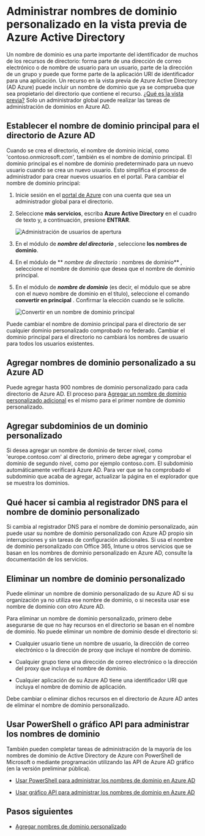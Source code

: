 <properties
    pageTitle="Administrar nombres de dominio personalizado en la vista previa de Azure Active Directory | Microsoft Azure"
    description="Conceptos de administración y procedimientos de administración de un nombre de dominio de Active Directory de Azure"
    services="active-directory"
    documentationCenter=""
    authors="jeffsta"
    manager="femila"
    editor=""/>

<tags
    ms.service="active-directory"
    ms.workload="identity"
    ms.tgt_pltfrm="na"
    ms.devlang="na"
    ms.topic="article"
    ms.date="09/12/2016"
    ms.author="curtand;jeffsta"/>

# <a name="managing-custom-domain-names-in-your-azure-active-directory-preview"></a>Administrar nombres de dominio personalizado en la vista previa de Azure Active Directory

Un nombre de dominio es una parte importante del identificador de muchos de los recursos de directorio: forma parte de una dirección de correo electrónico o de nombre de usuario para un usuario, parte de la dirección de un grupo y puede que forme parte de la aplicación URI de identificador para una aplicación. Un recurso en la vista previa de Azure Active Directory (AD Azure) puede incluir un nombre de dominio que ya se comprueba que sea propietario del directorio que contiene el recurso. [¿Qué es la vista previa?](active-directory-preview-explainer.md) Solo un administrador global puede realizar las tareas de administración de dominios en Azure AD.

## <a name="set-the-primary-domain-name-for-your-azure-ad-directory"></a>Establecer el nombre de dominio principal para el directorio de Azure AD

Cuando se crea el directorio, el nombre de dominio inicial, como 'contoso.onmicrosoft.com', también es el nombre de dominio principal. El dominio principal es el nombre de dominio predeterminado para un nuevo usuario cuando se crea un nuevo usuario. Esto simplifica el proceso de administrador para crear nuevos usuarios en el portal. Para cambiar el nombre de dominio principal:

1.  Inicie sesión en el [portal de Azure](https://portal.azure.com) con una cuenta que sea un administrador global para el directorio.

2.  Seleccione **más servicios**, escriba **Azure Active Directory** en el cuadro de texto y, a continuación, presione **ENTRAR**.

    ![Administración de usuarios de apertura](./media/active-directory-domains-add-azure-portal/user-management.png)

3. En el módulo de ***nombre del directorio*** , seleccione **los nombres de dominio**.

4. En el módulo de ** *nombre de directorio* : nombres de dominio** , seleccione el nombre de dominio que desea que el nombre de dominio principal.

5.  En el módulo de ***nombre de dominio*** (es decir, el módulo que se abre con el nuevo nombre de dominio en el título), seleccione el comando **convertir en principal** . Confirmar la elección cuando se le solicite.

    ![Convertir en un nombre de dominio principal](./media/active-directory-domains-manage-azure-portal/make-primary.png)

Puede cambiar el nombre de dominio principal para el directorio de ser cualquier dominio personalizado comprobado no federado. Cambiar el dominio principal para el directorio no cambiará los nombres de usuario para todos los usuarios existentes.

## <a name="add-custom-domain-names-to-your-azure-ad"></a>Agregar nombres de dominio personalizado a su Azure AD

Puede agregar hasta 900 nombres de dominio personalizado para cada directorio de Azure AD. El proceso para [Agregar un nombre de dominio personalizado adicional](active-directory-domains-add-azure-portal.md) es el mismo para el primer nombre de dominio personalizado.

## <a name="add-subdomains-of-a-custom-domain"></a>Agregar subdominios de un dominio personalizado

Si desea agregar un nombre de dominio de tercer nivel, como 'europe.contoso.com' al directorio, primero debe agregar y comprobar el dominio de segundo nivel, como por ejemplo contoso.com. El subdominio automáticamente verificará Azure AD. Para ver que se ha comprobado el subdominio que acaba de agregar, actualizar la página en el explorador que se muestra los dominios.

## <a name="what-to-do-if-you-change-the-dns-registrar-for-your-custom-domain-name"></a>Qué hacer si cambia al registrador DNS para el nombre de dominio personalizado

Si cambia al registrador DNS para el nombre de dominio personalizado, aún puede usar su nombre de dominio personalizado con Azure AD propio sin interrupciones y sin tareas de configuración adicionales. Si usa el nombre de dominio personalizado con Office 365, Intune u otros servicios que se basan en los nombres de dominio personalizado en Azure AD, consulte la documentación de los servicios.

## <a name="delete-a-custom-domain-name"></a>Eliminar un nombre de dominio personalizado

Puede eliminar un nombre de dominio personalizado de su Azure AD si su organización ya no utiliza ese nombre de dominio, o si necesita usar ese nombre de dominio con otro Azure AD.

Para eliminar un nombre de dominio personalizado, primero debe asegurarse de que no hay recursos en el directorio se basan en el nombre de dominio. No puede eliminar un nombre de dominio desde el directorio si:

-   Cualquier usuario tiene un nombre de usuario, la dirección de correo electrónico o la dirección de proxy que incluye el nombre de dominio.

-   Cualquier grupo tiene una dirección de correo electrónico o la dirección del proxy que incluya el nombre de dominio.

-   Cualquier aplicación de su Azure AD tiene una identificador URI que incluya el nombre de dominio de aplicación.

Debe cambiar o eliminar dichos recursos en el directorio de Azure AD antes de eliminar el nombre de dominio personalizado.

## <a name="use-powershell-or-graph-api-to-manage-domain-names"></a>Usar PowerShell o gráfico API para administrar los nombres de dominio

También pueden completar tareas de administración de la mayoría de los nombres de dominio de Active Directory de Azure con PowerShell de Microsoft o mediante programación utilizando las API de Azure AD gráfico (en la versión preliminar pública).

-   [Usar PowerShell para administrar los nombres de dominio en Azure AD](https://msdn.microsoft.com/library/azure/e1ef403f-3347-4409-8f46-d72dafa116e0#BKMK_ManageDomains)

-   [Usar gráfico API para administrar los nombres de dominio en Azure AD](https://msdn.microsoft.com/Library/Azure/Ad/Graph/api/domains-operations)

## <a name="next-steps"></a>Pasos siguientes

-   [Agregar nombres de dominio personalizado](active-directory-domains-add-azure-portal.md)

